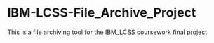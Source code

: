 # IBM-LCSS-File_Archive_Project
This is a file archiving tool for the IBM_LCSS coursework final project
